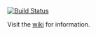 [![Build Status](https://travis-ci.org/mrwilson/aoko.png?branch=master)](https://travis-ci.org/mrwilson/aoko)

Visit the <a href="https://github.com/UWCS/aoko/wiki">wiki</a> for information.
